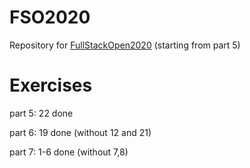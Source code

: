 # FSO2020
Repository for [FullStackOpen2020](https://fullstackopen.com/) (starting from part 5)
# Exercises

<p>part 5: 22 done</p>
<p>part 6: 19 done (without 12 and 21)</p>
<p>part 7: 1-6 done (without 7,8)</p>
